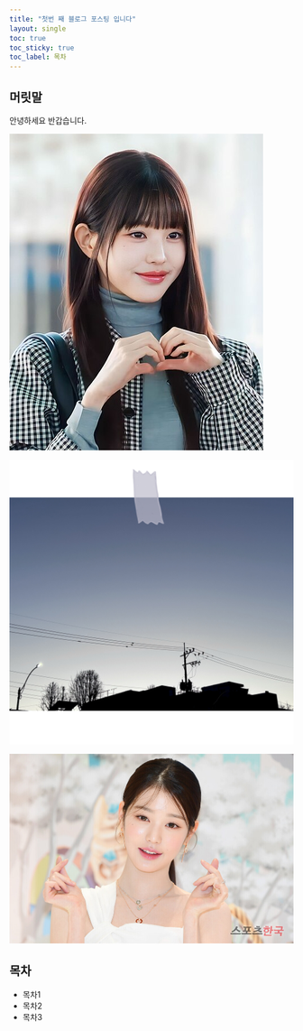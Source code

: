 ```yaml
---
title: "첫번 째 블로그 포스팅 입니다"
layout: single
toc: true
toc_sticky: true
toc_label: 목차
---
```


## 머릿말

안녕하세요 반갑습니다.



![장원영](../images/$(filename)/장원영.jpg)

![IMG_0219.PNG](../images/$(filename)/IMG_0219.PNG.png)



![jang2](../images/2023-09-26-first/jang2.jpg)







## 목차

- 목차1
- 목차2
- 목차3
